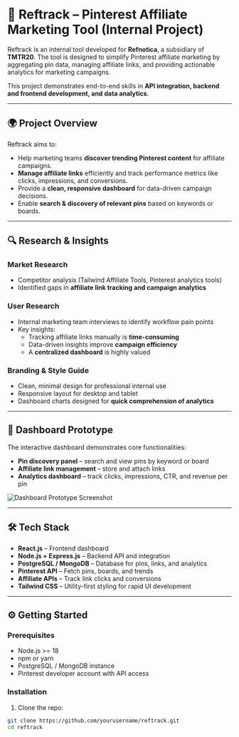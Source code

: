 # 📌 Reftrack – Pinterest Affiliate Marketing Tool (Internal Project)

Reftrack is an internal tool developed for **Refnotica**, a subsidiary of **TMTR20**. The tool is designed to simplify Pinterest affiliate marketing by aggregating pin data, managing affiliate links, and providing actionable analytics for marketing campaigns.

This project demonstrates end-to-end skills in **API integration, backend and frontend development, and data analytics**.

---

## 🌍 Project Overview
Reftrack aims to:  
- Help marketing teams **discover trending Pinterest content** for affiliate campaigns.  
- **Manage affiliate links** efficiently and track performance metrics like clicks, impressions, and conversions.  
- Provide a **clean, responsive dashboard** for data-driven campaign decisions.  
- Enable **search & discovery of relevant pins** based on keywords or boards.  

---

## 🔍 Research & Insights

### Market Research
- Competitor analysis (Tailwind Affiliate Tools, Pinterest analytics tools)  
- Identified gaps in **affiliate link tracking and campaign analytics**  

### User Research
- Internal marketing team interviews to identify workflow pain points  
- Key insights:
  - Tracking affiliate links manually is **time-consuming**  
  - Data-driven insights improve **campaign efficiency**  
  - A **centralized dashboard** is highly valued  

### Branding & Style Guide
- Clean, minimal design for professional internal use  
- Responsive layout for desktop and tablet  
- Dashboard charts designed for **quick comprehension of analytics**

---

## 🎨 Dashboard Prototype
The interactive dashboard demonstrates core functionalities:  

- **Pin discovery panel** – search and view pins by keyword or board  
- **Affiliate link management** – store and attach links  
- **Analytics dashboard** – track clicks, impressions, CTR, and revenue per pin  

![Dashboard Prototype Screenshot](./assets/dashboard-prototype.png)

---

## 🛠 Tech Stack
- **React.js** – Frontend dashboard  
- **Node.js + Express.js** – Backend API and integration  
- **PostgreSQL / MongoDB** – Database for pins, links, and analytics  
- **Pinterest API** – Fetch pins, boards, and trends  
- **Affiliate APIs** – Track link clicks and conversions  
- **Tailwind CSS** – Utility-first styling for rapid UI development  

---

## ⚙ Getting Started

### Prerequisites
- Node.js >= 18  
- npm or yarn  
- PostgreSQL / MongoDB instance  
- Pinterest developer account with API access  

### Installation
1. Clone the repo:
```bash
git clone https://github.com/yourusername/reftrack.git
cd reftrack
